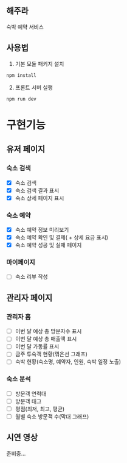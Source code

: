 ## 해주라
숙박 예약 서비스

## 사용법
1. 기본 모듈 패키지 설치
```
npm install
```
2. 프론트 서버 실행
```
npm run dev
```

# 구현기능
## 유저 페이지
### 숙소 검색
- [x] 숙소 검색
- [x] 숙소 검색 결과 표시
- [x] 숙소 상세 페이지 표시
### 숙소 예약
- [x] 숙소 예약 정보 미리보기 
- [x] 숙소 예약 확인 및 결제( + 상세 요금 표시)
- [x] 숙소 예약 성공 및 실패 페이지
### 마이페이지
- [ ] 숙소 리뷰 작성

## 관리자 페이지
### 관리자 홈
- [ ] 이번 달 예상 총 방문자수 표시
- [ ] 이번 달 예상 총 매출액 표시
- [ ] 이번 달 가동률 표시
- [ ] 금주 투숙객 현황(꺾은선 그래프)
- [ ] 숙박 현황(숙소명, 예약자, 인원, 숙박 일정 노출)
### 숙소 분석
- [ ] 방문객 연력대
- [ ] 방문객 태그
- [ ] 평점(최저, 최고, 평균)
- [ ] 월별 숙소 방문객 수(막대 그래프)

## 시연 영상
준비중...
